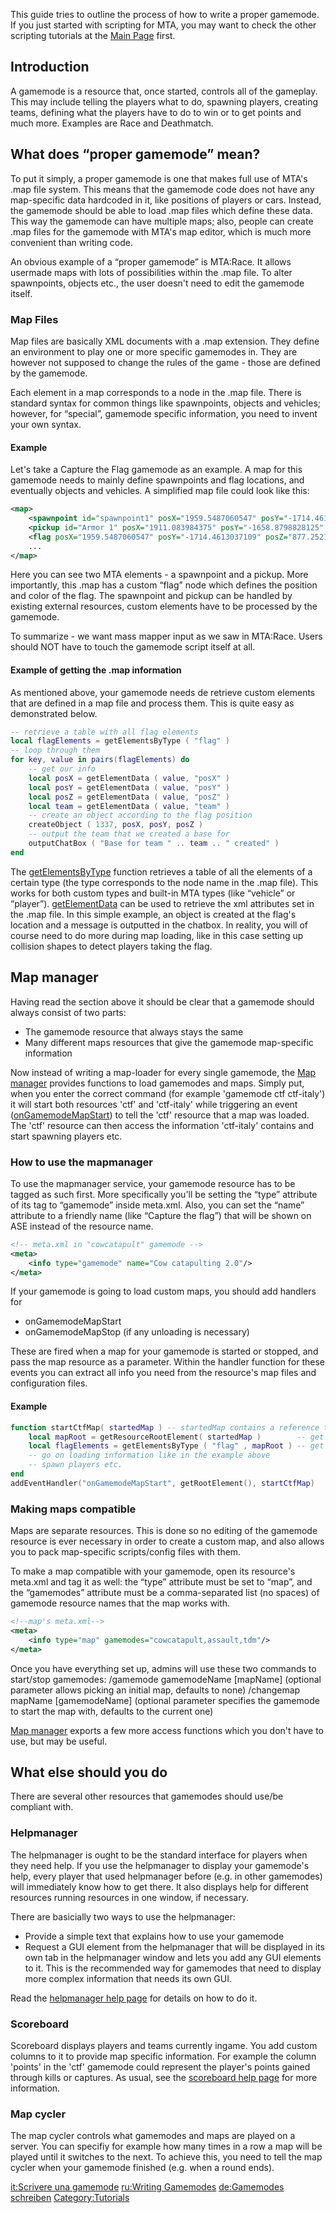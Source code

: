 This guide tries to outline the process of how to write a proper gamemode. If you just started with scripting for MTA, you may want to check the other scripting tutorials at the [Main Page](/docs/main_page.md "wikilink") first.

Introduction
------------

A gamemode is a resource that, once started, controls all of the gameplay. This may include telling the players what to do, spawning players, creating teams, defining what the players have to do to win or to get points and much more. Examples are Race and Deathmatch.

What does “proper gamemode” mean?
---------------------------------

To put it simply, a proper gamemode is one that makes full use of MTA's .map file system. This means that the gamemode code does not have any map-specific data hardcoded in it, like positions of players or cars. Instead, the gamemode should be able to load .map files which define these data. This way the gamemode can have multiple maps; also, people can create .map files for the gamemode with MTA's map editor, which is much more convenient than writing code.

An obvious example of a “proper gamemode” is MTA:Race. It allows usermade maps with lots of possibilities within the .map file. To alter spawnpoints, objects etc., the user doesn't need to edit the gamemode itself.

### Map Files

Map files are basically XML documents with a .map extension. They define an environment to play one or more specific gamemodes in. They are however not supposed to change the rules of the game - those are defined by the gamemode.

Each element in a map corresponds to a node in the .map file. There is standard syntax for common things like spawnpoints, objects and vehicles; however, for “special”, gamemode specific information, you need to invent your own syntax.

#### Example

Let's take a Capture the Flag gamemode as an example. A map for this gamemode needs to mainly define spawnpoints and flag locations, and eventually objects and vehicles. A simplified map file could look like this:

``` xml
<map>
    <spawnpoint id="spawnpoint1" posX="1959.5487060547" posY="-1714.4613037109" posZ="877.25219726563" rot="63.350006103516" model="0"/>
    <pickup id="Armor 1" posX="1911.083984375" posY="-1658.8798828125" posZ="885.40216064453" type="armor" health="50" respawn="60000"/>
    <flag posX="1959.5487060547" posY="-1714.4613037109" posZ="877.25219726563" team="blue" />
    ...
</map>
```

Here you can see two MTA elements - a spawnpoint and a pickup. More importantly, this .map has a custom “flag” node which defines the position and color of the flag. The spawnpoint and pickup can be handled by existing external resources, custom elements have to be processed by the gamemode.

To summarize - we want mass mapper input as we saw in MTA:Race. Users should NOT have to touch the gamemode script itself at all.

#### Example of getting the .map information

As mentioned above, your gamemode needs de retrieve custom elements that are defined in a map file and process them. This is quite easy as demonstrated below.

``` lua
-- retrieve a table with all flag elements
local flagElements = getElementsByType ( "flag" )
-- loop through them
for key, value in pairs(flagElements) do
    -- get our info
    local posX = getElementData ( value, "posX" )
    local posY = getElementData ( value, "posY" )
    local posZ = getElementData ( value, "posZ" )
    local team = getElementData ( value, "team" )
    -- create an object according to the flag position
    createObject ( 1337, posX, posY, posZ )
    -- output the team that we created a base for
    outputChatBox ( "Base for team " .. team .. " created" )
end
```

The [getElementsByType](/docs/getelementsbytype.md "wikilink") function retrieves a table of all the elements of a certain type (the type corresponds to the node name in the .map file). This works for both custom types and built-in MTA types (like “vehicle” or “player”). [getElementData](/docs/getelementdata.md "wikilink") can be used to retrieve the xml attributes set in the .map file. In this simple example, an object is created at the flag's location and a message is outputted in the chatbox. In reality, you will of course need to do more during map loading, like in this case setting up collision shapes to detect players taking the flag.

Map manager
-----------

Having read the section above it should be clear that a gamemode should always consist of two parts:

-   The gamemode resource that always stays the same
-   Many different maps resources that give the gamemode map-specific information

Now instead of writing a map-loader for every single gamemode, the [Map manager](/docs/map_manager.md "wikilink") provides functions to load gamemodes and maps. Simply put, when you enter the correct command (for example 'gamemode ctf ctf-italy') it will start both resources 'ctf' and 'ctf-italy' while triggering an event ([onGamemodeMapStart](/docs/ongamemodemapstart.md "wikilink")) to tell the 'ctf' resource that a map was loaded. The 'ctf' resource can then access the information 'ctf-italy' contains and start spawning players etc.

### How to use the mapmanager

To use the mapmanager service, your gamemode resource has to be tagged as such first. More specifically you'll be setting the “type” attribute of its <info> tag to “gamemode” inside meta.xml. Also, you can set the “name” attribute to a friendly name (like “Capture the flag”) that will be shown on ASE instead of the resource name.

``` xml
<!-- meta.xml in "cowcatapult" gamemode -->
<meta>
    <info type="gamemode" name="Cow catapulting 2.0"/>
</meta>
```

If your gamemode is going to load custom maps, you should add handlers for

-   onGamemodeMapStart
-   onGamemodeMapStop (if any unloading is necessary)

These are fired when a map for your gamemode is started or stopped, and pass the map resource as a parameter. Within the handler function for these events you can extract all info you need from the resource's map files and configuration files.

#### Example

``` lua
function startCtfMap( startedMap ) -- startedMap contains a reference to the resource of the map
    local mapRoot = getResourceRootElement( startedMap )        -- get the root node of the started map
    local flagElements = getElementsByType ( "flag" , mapRoot ) -- get all flags in the map and store them in a table
    -- go on loading information like in the example above
    -- spawn players etc.
end
addEventHandler("onGamemodeMapStart", getRootElement(), startCtfMap)
```

### Making maps compatible

Maps are separate resources. This is done so no editing of the gamemode resource is ever necessary in order to create a custom map, and also allows you to pack map-specific scripts/config files with them.

To make a map compatible with your gamemode, open its resource's meta.xml and tag it as well: the “type” attribute must be set to “map”, and the “gamemodes” attribute must be a comma-separated list (no spaces) of gamemode resource names that the map works with.

``` xml
<!--map's meta.xml-->
<meta>
    <info type="map" gamemodes="cowcatapult,assault,tdm"/>
</meta>
```

Once you have everything set up, admins will use these two commands to start/stop gamemodes: /gamemode gamemodeName \[mapName\] (optional parameter allows picking an initial map, defaults to none) /changemap mapName \[gamemodeName\] (optional parameter specifies the gamemode to start the map with, defaults to the current one)

[Map manager](/docs/map_manager.md "wikilink") exports a few more access functions which you don't have to use, but may be useful.

What else should you do
-----------------------

There are several other resources that gamemodes should use/be compliant with.

### Helpmanager

The helpmanager is ought to be the standard interface for players when they need help. If you use the helpmanager to display your gamemode's help, every player that used helpmanager before (e.g. in other gamemodes) will immediately know how to get there. It also displays help for different resources running resources in one window, if necessary.

There are basicially two ways to use the helpmanager:

-   Provide a simple text that explains how to use your gamemode
-   Request a GUI element from the helpmanager that will be displayed in its own tab in the helpmanager window and lets you add any GUI elements to it. This is the recommended way for gamemodes that need to display more complex information that needs its own GUI.

Read the [helpmanager help page](/docs/resource-helpmanager.md "wikilink") for details on how to do it.

### Scoreboard

Scoreboard displays players and teams currently ingame. You add custom columns to it to provide map specific information. For example the column 'points' in the 'ctf' gamemode could represent the player's points gained through kills or captures. As usual, see the [scoreboard help page](/docs/resource-dxscoreboard.md "wikilink") for more information.

### Map cycler

The map cycler controls what gamemodes and maps are played on a server. You can specifiy for example how many times in a row a map will be played until it switches to the next. To achieve this, you need to tell the map cycler when your gamemode finished (e.g. when a round ends).

[it:Scrivere una gamemode](/docs/it-scrivere_una_gamemode.md "wikilink") [ru:Writing Gamemodes](/docs/ru-writing_gamemodes.md "wikilink") [de:Gamemodes schreiben](/docs/de-gamemodes_schreiben.md "wikilink") [Category:Tutorials](/docs/category-tutorials.md "wikilink")
